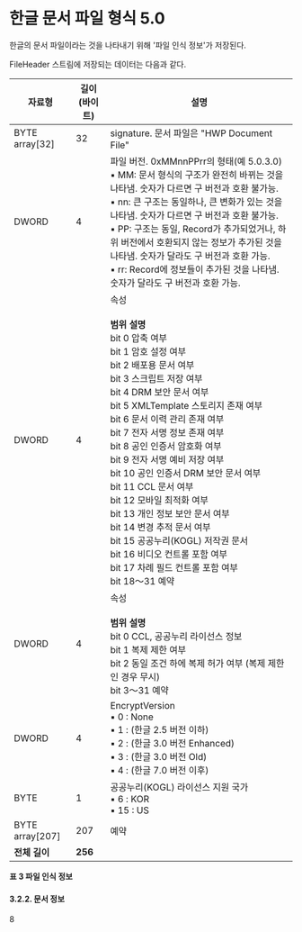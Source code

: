 # 한글 문서 파일 형식 5.0

한글의 문서 파일이라는 것을 나타내기 위해 '파일 인식 정보'가 저장된다.

FileHeader 스트림에 저장되는 데이터는 다음과 같다.

| 자료형 | 길이(바이트) | 설명 |
|--------|--------------|------|
| BYTE array[32] | 32 | signature. 문서 파일은 "HWP Document File" |
| DWORD | 4 | 파일 버전. 0xMMnnPPrr의 형태(예 5.0.3.0)<br>▪ MM: 문서 형식의 구조가 완전히 바뀌는 것을 나타냄. 숫자가 다르면 구 버전과 호환 불가능.<br>▪ nn: 큰 구조는 동일하나, 큰 변화가 있는 것을 나타냄. 숫자가 다르면 구 버전과 호환 불가능.<br>▪ PP: 구조는 동일, Record가 추가되었거나, 하위 버전에서 호환되지 않는 정보가 추가된 것을 나타냄. 숫자가 달라도 구 버전과 호환 가능.<br>▪ rr: Record에 정보들이 추가된 것을 나타냄. 숫자가 달라도 구 버전과 호환 가능. |
| DWORD | 4 | 속성<br><br>**범위** **설명**<br>bit 0 압축 여부<br>bit 1 암호 설정 여부<br>bit 2 배포용 문서 여부<br>bit 3 스크립트 저장 여부<br>bit 4 DRM 보안 문서 여부<br>bit 5 XMLTemplate 스토리지 존재 여부<br>bit 6 문서 이력 관리 존재 여부<br>bit 7 전자 서명 정보 존재 여부<br>bit 8 공인 인증서 암호화 여부<br>bit 9 전자 서명 예비 저장 여부<br>bit 10 공인 인증서 DRM 보안 문서 여부<br>bit 11 CCL 문서 여부<br>bit 12 모바일 최적화 여부<br>bit 13 개인 정보 보안 문서 여부<br>bit 14 변경 추적 문서 여부<br>bit 15 공공누리(KOGL) 저작권 문서<br>bit 16 비디오 컨트롤 포함 여부<br>bit 17 차례 필드 컨트롤 포함 여부<br>bit 18～31 예약 |
| DWORD | 4 | 속성<br><br>**범위** **설명**<br>bit 0 CCL, 공공누리 라이선스 정보<br>bit 1 복제 제한 여부<br>bit 2 동일 조건 하에 복제 허가 여부 (복제 제한인 경우 무시)<br>bit 3～31 예약 |
| DWORD | 4 | EncryptVersion<br>▪ 0 : None<br>▪ 1 : (한글 2.5 버전 이하)<br>▪ 2 : (한글 3.0 버전 Enhanced)<br>▪ 3 : (한글 3.0 버전 Old)<br>▪ 4 : (한글 7.0 버전 이후) |
| BYTE | 1 | 공공누리(KOGL) 라이선스 지원 국가<br>▪ 6 : KOR<br>▪ 15 : US |
| BYTE array[207] | 207 | 예약 |
| **전체 길이** | **256** | |

**표 3 파일 인식 정보**

#### 3.2.2. 문서 정보

8